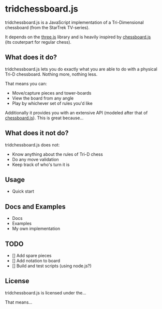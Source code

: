 # tridchessboard.js

tridchessboard.js is a JavaScript implementation of a Tri-Dimensional chessboard (from the StarTrek TV-series).

It depends on the [three.js] library and is heavily inspired by [chessboard.js] (its couterpart for regular chess).


## What does it do?

tridchessboard.js lets you do exactly what you are able to do with a physical Tri-D chessboard. Nothing more, nothing less.

That means you can:

* Move/capture pieces and tower-boards
* View the board from any angle
* Play by whichever set of rules you'd like

Additionally it provides you with an extensive API (modeled after that of [chessboard.js]).
This is great because...


## What does it **not** do?

tridchessboard.js does not:

* Know anything about the rules of Tri-D chess
* Do any move validation
* Keep track of who's turn it is


## Usage

* Quick start


## Docs and Examples

* Docs
* Examples
* My own implementation


## TODO

- [] Add spare pieces
- [] Add notation to board
- [] Build and test scripts (using node.js?)


## License

tridchessboard.js is licensed under the...

That means...


[chessboard.js]: https://github.com/oakmac/chessboardjs
[three.js]: https://github.com/mrdoob/three.js
